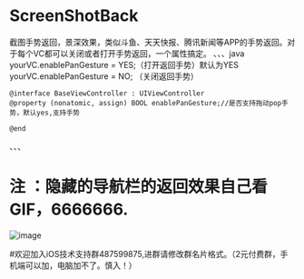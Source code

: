 # ScreenShotBack
截图手势返回，景深效果，类似斗鱼、天天快报、腾讯新闻等APP的手势返回。对于每个VC都可以关闭或者打开手势返回，一个属性搞定。
、、、java
    yourVC.enablePanGesture =  YES;（打开返回手势）默认为YES
    yourVC.enablePanGesture =   NO; （关闭返回手势）
    
    

    @interface BaseViewController : UIViewController
    @property (nonatomic, assign) BOOL enablePanGesture;//是否支持拖动pop手势，默认yes,支持手势

    @end
、、、
# 注 ：隐藏的导航栏的返回效果自己看GIF，6666666.

![image](https://github.com/zhengwenming/ScreenShotBack/blob/master/ScreenShotBack/ScreenShotPop.gif)   

#欢迎加入iOS技术支持群487599875,进群请修改群名片格式。（2元付费群，手机端可以加，电脑加不了。慎入！）
